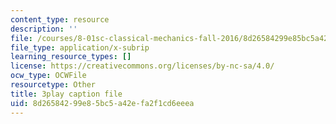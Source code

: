 ```yaml
---
content_type: resource
description: ''
file: /courses/8-01sc-classical-mechanics-fall-2016/8d26584299e85bc5a42efa2f1cd6eeea_ayIgWaBE0aw.vtt
file_type: application/x-subrip
learning_resource_types: []
license: https://creativecommons.org/licenses/by-nc-sa/4.0/
ocw_type: OCWFile
resourcetype: Other
title: 3play caption file
uid: 8d265842-99e8-5bc5-a42e-fa2f1cd6eeea
---
```

